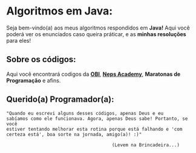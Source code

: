 # Algoritmos em Java:
Seja bem-vindo(a) aos meus algoritmos respondidos em **Java!** Aqui você poderá ver os enunciados caso queira práticar, e as **minhas resoluções** para eles! 

## Sobre os códigos:
Aqui você encontrará codigos da <a href="https://olimpiada.ic.unicamp.br/"> <u>**OBI**</u></a>, <a href="https://neps.academy/br/"> **Neps Academy**</a>, **Maratonas de Programação** e afins.

## **Querido(a) Programador(a):**

   <code>"Quando eu escrevi alguns desses códigos, apenas Deus e eu sabíamos como ele funcionava. Agora, apenas Deus sabe!
Portanto, se você estiver tentando melhorar esta rotina porque está falhando e 'com certeza está', boa sorte na jornada, amigo(a)! :)"</code>
                                                         
                                           (Levem na Brincadeira...)

#
